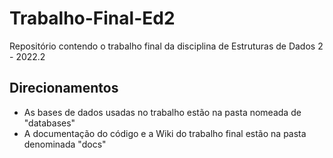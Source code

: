 # Trabalho-Final-Ed2

Repositório contendo o trabalho final da disciplina de Estruturas de Dados 2 - 2022.2

## Direcionamentos

- As bases de dados usadas no trabalho estão na pasta nomeada de "databases"
- A documentação do código e a Wiki do trabalho final estão na pasta denominada "docs"

